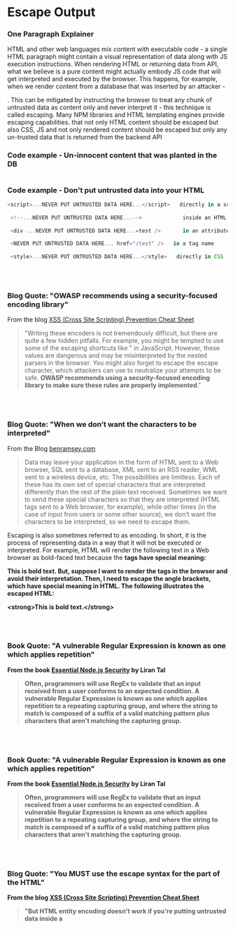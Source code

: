 # Escape Output

### One Paragraph Explainer
HTML and other web languages mix content with executable code - a single HTML paragraph might contain a visual representation of data along with JS execution instructions. When rendering HTML or returning data from API, what we believe is a pure content might actually embody JS code that will get interpreted and executed by the browser. This happens, for example, when we render content from a database that was inserted by an attacker - <div><script>//malicious code</script></div>. This can be mitigated by instructing the browser to treat any chunk of untrusted data as content only and never interpret it - this technique is called escaping. Many NPM libraries and HTML templating engines provide escaping capabilities. that not only HTML content should be escaped but also CSS, JS and not only rendered content should be escaped but only any un-trusted data that is returned from the backend API

### Code example - Un-innocent content that was planted in the DB
```javascript

```

### Code example - Don't put untrusted data into your HTML 
```javascript
<script>...NEVER PUT UNTRUSTED DATA HERE...</script>   directly in a script
 
 <!--...NEVER PUT UNTRUSTED DATA HERE...-->             inside an HTML comment
 
 <div ...NEVER PUT UNTRUSTED DATA HERE...=test />       in an attribute name
 
 <NEVER PUT UNTRUSTED DATA HERE... href="/test" />   in a tag name
 
 <style>...NEVER PUT UNTRUSTED DATA HERE...</style>   directly in CSS

```


<br/><br/>
### Blog Quote: "OWASP recommends using a security-focused encoding library"
From the blog [XSS (Cross Site Scripting) Prevention Cheat Sheet](https://www.owasp.org/index.php/XSS_(Cross_Site_Scripting)_Prevention_Cheat_Sheet)
> "Writing these encoders is not tremendously difficult, but there are quite a few hidden pitfalls. For example, you might be tempted to use some of the escaping shortcuts like \" in JavaScript. However, these values are dangerous and may be misinterpreted by the nested parsers in the browser. You might also forget to escape the escape character, which attackers can use to neutralize your attempts to be safe. **OWASP recommends using a security-focused encoding library to make sure these rules are properly implemented**."


<br/><br/>
### Blog Quote: "When we don’t want the characters to be interpreted"
From the Blog [benramsey.com](https://benramsey.com/articles/escape-output/)
> Data may leave your application in the form of HTML sent to a Web browser, SQL sent to a database, XML sent to an RSS reader, WML sent to a wireless device, etc. The possibilities are limitless. Each of these has its own set of special characters that are interpreted differently than the rest of the plain text received. Sometimes we want to send these special characters so that they are interpreted (HTML tags sent to a Web browser, for example), while other times (in the case of input from users or some other source), we don’t want the characters to be interpreted, so we need to escape them.

Escaping is also sometimes referred to as encoding. In short, it is the process of representing data in a way that it will not be executed or interpreted. For example, HTML will render the following text in a Web browser as bold-faced text because the <strong> tags have special meaning:

<strong>This is bold text.</strong>
But, suppose I want to render the tags in the browser and avoid their interpretation. Then, I need to escape the angle brackets, which have special meaning in HTML. The following illustrates the escaped HTML:

&lt;strong&gt;This is bold text.&lt;/strong&gt;


<br/><br/>
### Book Quote: "A vulnerable Regular Expression is known as one which applies repetition"
From the book [Essential Node.js Security](https://leanpub.com/nodejssecurity) by Liran Tal
> Often, programmers will use RegEx to validate that an input received from a user conforms to an expected condition. A vulnerable Regular Expression is known as one which applies repetition to a repeating capturing group, and where the string to match is composed of a suffix of a valid matching pattern plus characters that aren't matching the capturing group.


<br/><br/>
### Book Quote: "A vulnerable Regular Expression is known as one which applies repetition"
From the book [Essential Node.js Security](https://leanpub.com/nodejssecurity) by Liran Tal
> Often, programmers will use RegEx to validate that an input received from a user conforms to an expected condition. A vulnerable Regular Expression is known as one which applies repetition to a repeating capturing group, and where the string to match is composed of a suffix of a valid matching pattern plus characters that aren't matching the capturing group.


<br/><br/>
### Blog Quote: "You MUST use the escape syntax for the part of the HTML"
From the blog [XSS (Cross Site Scripting) Prevention Cheat Sheet](https://www.owasp.org/index.php/XSS_(Cross_Site_Scripting)_Prevention_Cheat_Sheet)
> "But HTML entity encoding doesn't work if you're putting untrusted data inside a <script> tag anywhere, or an event handler attribute like onmouseover, or inside CSS, or in a URL. So even if you use an HTML entity encoding method everywhere, you are still most likely vulnerable to XSS. You MUST use the escape syntax for the part of the HTML document you're putting untrusted data into."



